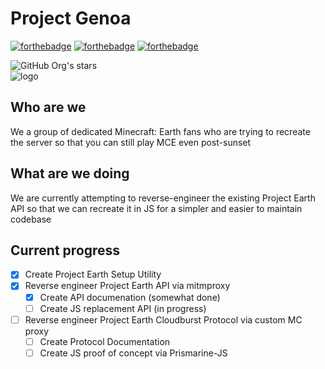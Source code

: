 # Project Genoa
[![forthebadge](https://forthebadge.com/images/badges/built-for-android.svg)](https://forthebadge.com)
[![forthebadge](https://forthebadge.com/images/badges/made-with-javascript.svg)](https://forthebadge.com)
[![forthebadge](https://forthebadge.com/images/badges/made-with-python.svg)](https://forthebadge.com)

![GitHub Org's stars](https://img.shields.io/github/stars/Project-Genoa?style=for-the-badge)
<br/>
![logo](https://avatars.githubusercontent.com/u/120286029)

## Who are we
We a group of dedicated Minecraft: Earth fans who are trying to recreate the server so that you can still play MCE even post-sunset

## What are we doing
We are currently attempting to reverse-engineer the existing Project Earth API so that we can recreate it in JS for a simpler and easier to maintain codebase

## Current progress
- [x] Create Project Earth Setup Utility
- [x] Reverse engineer Project Earth API via mitmproxy
  - [x] Create API documenation (somewhat done)
  - [ ] Create JS replacement API (in progress)
- [ ] Reverse engineer Project Earth Cloudburst Protocol via custom MC proxy
  - [ ] Create Protocol Documentation
  - [ ] Create JS proof of concept via Prismarine-JS
